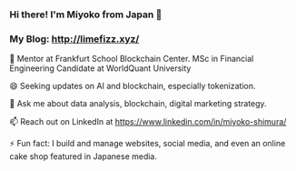 ### Hi there! I'm Miyoko from Japan 👋
### My Blog: http://limefizz.xyz/

🔭 Mentor at Frankfurt School Blockchain Center. MSc in Financial Engineering Candidate at WorldQuant University

😄 Seeking updates on AI and blockchain, especially tokenization.

💬 Ask me about data analysis, blockchain, digital marketing strategy.

📫 Reach out on LinkedIn at https://www.linkedin.com/in/miyoko-shimura/

⚡ Fun fact: I build and manage websites, social media, and even an online cake shop featured in Japanese media.
